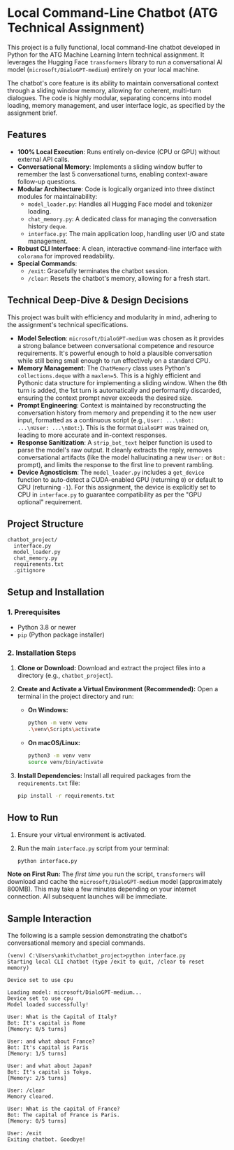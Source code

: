 # Local Command-Line Chatbot (ATG Technical Assignment)

This project is a fully functional, local command-line chatbot developed in Python for the ATG Machine Learning Intern technical assignment. It leverages the Hugging Face `transformers` library to run a conversational AI model (`microsoft/DialoGPT-medium`) entirely on your local machine.

The chatbot's core feature is its ability to maintain conversational context through a sliding window memory, allowing for coherent, multi-turn dialogues. The code is highly modular, separating concerns into model loading, memory management, and user interface logic, as specified by the assignment brief.

## Features

* **100% Local Execution**: Runs entirely on-device (CPU or GPU) without external API calls.
* **Conversational Memory**: Implements a sliding window buffer to remember the last 5 conversational turns, enabling context-aware follow-up questions.
* **Modular Architecture**: Code is logically organized into three distinct modules for maintainability:
    * `model_loader.py`: Handles all Hugging Face model and tokenizer loading.
    * `chat_memory.py`: A dedicated class for managing the conversation history `deque`.
    * `interface.py`: The main application loop, handling user I/O and state management.
* **Robust CLI Interface**: A clean, interactive command-line interface with `colorama` for improved readability.
* **Special Commands**:
    * `/exit`: Gracefully terminates the chatbot session.
    * `/clear`: Resets the chatbot's memory, allowing for a fresh start.

## Technical Deep-Dive & Design Decisions

This project was built with efficiency and modularity in mind, adhering to the assignment's technical specifications.

* **Model Selection**: `microsoft/DialoGPT-medium` was chosen as it provides a strong balance between conversational competence and resource requirements. It's powerful enough to hold a plausible conversation while still being small enough to run effectively on a standard CPU.
* **Memory Management**: The `ChatMemory` class uses Python's `collections.deque` with a `maxlen=5`. This is a highly efficient and Pythonic data structure for implementing a sliding window. When the 6th turn is added, the 1st turn is automatically and performantly discarded, ensuring the context prompt never exceeds the desired size.
* **Prompt Engineering**: Context is maintained by reconstructing the conversation history from memory and prepending it to the new user input, formatted as a continuous script (e.g., `User: ...\nBot: ...\nUser: ...\nBot:`). This is the format `DialoGPT` was trained on, leading to more accurate and in-context responses.
* **Response Sanitization**: A `strip_bot_text` helper function is used to parse the model's raw output. It cleanly extracts the reply, removes conversational artifacts (like the model hallucinating a new `User:` or `Bot:` prompt), and limits the response to the first line to prevent rambling.
* **Device Agnosticism**: The `model_loader.py` includes a `get_device` function to auto-detect a CUDA-enabled GPU (returning `0`) or default to CPU (returning `-1`). For this assignment, the device is explicitly set to CPU in `interface.py` to guarantee compatibility as per the "GPU optional" requirement.

## Project Structure
```
chatbot_project/
  interface.py
  model_loader.py
  chat_memory.py
  requirements.txt
  .gitignore

```

## Setup and Installation

### 1. Prerequisites

* Python 3.8 or newer
* `pip` (Python package installer)

### 2. Installation Steps

1.  **Clone or Download:**
    Download and extract the project files into a directory (e.g., `chatbot_project`).

2.  **Create and Activate a Virtual Environment (Recommended):**
    Open a terminal in the project directory and run:

    * **On Windows:**
        ```bash
        python -m venv venv
        .\venv\Scripts\activate
        ```
    * **On macOS/Linux:**
        ```bash
        python3 -m venv venv
        source venv/bin/activate
        ```

3.  **Install Dependencies:**
    Install all required packages from the `requirements.txt` file:
    ```bash
    pip install -r requirements.txt
    ```

## How to Run

1.  Ensure your virtual environment is activated.
2.  Run the main `interface.py` script from your terminal:

    ```bash
    python interface.py
    ```

**Note on First Run:** The *first time* you run the script, `transformers` will download and cache the `microsoft/DialoGPT-medium` model (approximately 800MB). This may take a few minutes depending on your internet connection. All subsequent launches will be immediate.

## Sample Interaction

The following is a sample session demonstrating the chatbot's conversational memory and special commands.

```
(venv) C:\Users\ankit\chatbot_project>python interface.py
Starting local CLI chatbot (type /exit to quit, /clear to reset memory)

Device set to use cpu

Loading model: microsoft/DialoGPT-medium...
Device set to use cpu
Model loaded successfully!

User: What is the Capital of Italy?
Bot: It's capital is Rome
[Memory: 0/5 turns]

User: and what about France?
Bot: It's capital is Paris
[Memory: 1/5 turns]

User: and what about Japan?
Bot: It's capital is Tokyo.
[Memory: 2/5 turns]

User: /clear
Memory cleared.

User: What is the capital of France?
Bot: The capital of France is Paris.
[Memory: 0/5 turns]

User: /exit
Exiting chatbot. Goodbye!
```